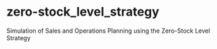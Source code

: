 # zero-stock_level_strategy
Simulation of Sales and Operations Planning using the Zero-Stock Level Strategy
